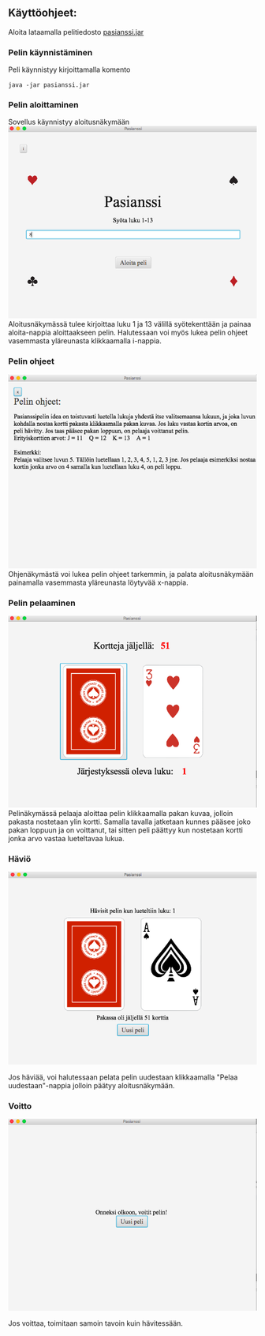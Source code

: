 ## Käyttöohjeet:

Aloita lataamalla pelitiedosto [pasianssi.jar](https://github.com/hagstr/Ohjelmistotekniikka/releases)

### Pelin käynnistäminen
Peli käynnistyy kirjoittamalla komento

```
java -jar pasianssi.jar
```

### Pelin aloittaminen
Sovellus käynnistyy aloitusnäkymään
![alt text](https://github.com/hagstr/Ohjelmistotekniikka/blob/master/Dokumentointi/Screen%20Shot%202019-05-04%20at%2022.46.30.png)
Aloitusnäkymässä tulee kirjoittaa luku 1 ja 13 välillä syötekenttään ja painaa aloita-nappia aloittaakseen pelin. Halutessaan voi myös 
lukea pelin ohjeet vasemmasta yläreunasta klikkaamalla i-nappia. 

### Pelin ohjeet
![alt text](https://github.com/hagstr/Ohjelmistotekniikka/blob/master/Dokumentointi/Screen%20Shot%202019-04-26%20at%2012.22.13.png)
Ohjenäkymästä voi lukea pelin ohjeet tarkemmin, ja palata aloitusnäkymään painamalla vasemmasta yläreunasta löytyvää x-nappia.

### Pelin pelaaminen
![alt text](https://github.com/hagstr/Ohjelmistotekniikka/blob/master/Dokumentointi/Screen%20Shot%202019-04-26%20at%2012.22.50.png)
Pelinäkymässä pelaaja aloittaa pelin klikkaamalla pakan kuvaa, jolloin pakasta nostetaan ylin kortti. Samalla tavalla jatketaan kunnes 
pääsee joko pakan loppuun ja on voittanut, tai sitten peli päättyy kun nostetaan kortti jonka arvo vastaa lueteltavaa lukua.

### Häviö
![alt text](https://github.com/hagstr/Ohjelmistotekniikka/blob/master/Dokumentointi/Screen%20Shot%202019-04-26%20at%2012.23.48.png)

Jos häviää, voi halutessaan pelata pelin uudestaan klikkaamalla "Pelaa uudestaan"-nappia jolloin päätyy aloitusnäkymään. 

### Voitto
![alt text](https://github.com/hagstr/Ohjelmistotekniikka/blob/master/Dokumentointi/Screen%20Shot%202019-04-26%20at%2012.28.32.png)

Jos voittaa, toimitaan samoin tavoin kuin hävitessään. 
